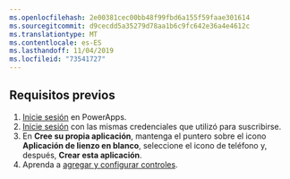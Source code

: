 ```yaml
---
ms.openlocfilehash: 2e00381cec00bb48f99fbd6a155f59faae301614
ms.sourcegitcommit: d9cecdd5a35279d78aa1b6c9fc642e36a4e4612c
ms.translationtype: MT
ms.contentlocale: es-ES
ms.lasthandoff: 11/04/2019
ms.locfileid: "73541727"
---
```

## <a name="prerequisites"></a>Requisitos previos

1. [Inicie sesión](../maker/signup-for-powerapps.md) en PowerApps.
1. [Inicie sesión](https://make.powerapps.com/?utm_source=padocs&utm_medium=linkinadoc&utm_campaign=referralsfromdoc) con las mismas credenciales que utilizó para suscribirse.
1. En **Cree su propia aplicación**, mantenga el puntero sobre el icono **Aplicación de lienzo en blanco**, seleccione el icono de teléfono y, después, **Crear esta aplicación**.
1. Aprenda a [agregar y configurar controles](../maker/canvas-apps/add-configure-controls.md).
